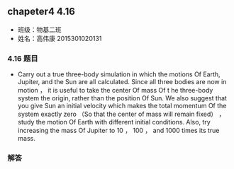 ## chapeter4 4.16

* 班级：物基二班
* 姓名：高伟康 2015301020131

### 4.16 题目
* Carry out a true three-body simulation in which the motions Of Earth, Jupiter, and the Sun are all calculated. Since all three bodies are now in motion ， it is useful to take the center Of mass Of t he three-body system the origin, rather than the position Of Sun. We also suggest that you give Sun an initial velocity which makes the total momentum Of the system exactly zero （So that the center of mass will remain fixed） ，study the motion Of Earth with different initial conditions. Also, try increasing the mass Of Jupiter to 10 ， 100 ， and 1000 times its true mass.

### 解答

